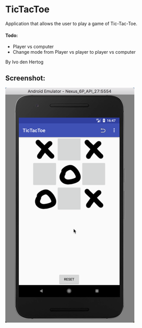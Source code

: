 # TicTacToe
Application that allows the user to play a game of Tic-Tac-Toe.

#### Todo:
* Player vs computer
* Change mode from Player vs player to player vs computer


By Ivo den Hertog

## Screenshot:


![alt text][portait]

[portait]: https://github.com/NegativeNancy/TicTacToe/blob/master/doc/Tic-Tac-Toe_portait.png "Tic-Tac-Toe in portrait mode"
